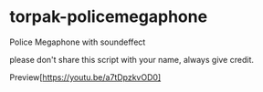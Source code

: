 # torpak-policemegaphone
Police Megaphone with soundeffect

please don't share this script with your name, always give credit.

Preview[https://youtu.be/a7tDpzkvOD0]

